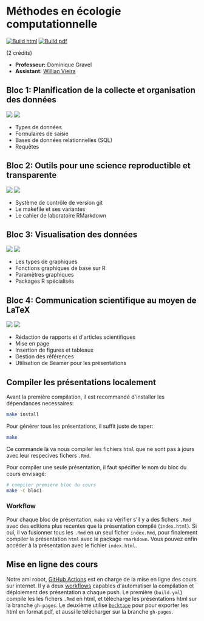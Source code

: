 # Méthodes en écologie computationnelle

[![Build html](https://github.com/EcoNumUdS/BIO500/workflows/Build%20html/badge.svg)](https://github.com/EcoNumUdS/BIO500/actions) [![Build pdf](https://github.com/EcoNumUdS/BIO500/workflows/Build%20pdf/badge.svg)](https://github.com/EcoNumUdS/BIO500/actions)

(2 crédits)

- **Professeur:** Dominique Gravel
- **Assistant:** [Willian Vieira](https://github.com/willvieira)


## Bloc 1: Planification de la collecte et organisation des données

[![](https://img.shields.io/badge/HTML-Pr%C3%A9sentation-blue)](https://econumuds.github.io/BIO500/bloc1/) [![](https://img.shields.io/badge/PDF-Pr%C3%A9sentation-yellow)](https://econumuds.github.io/BIO500/bloc1/bloc1.pdf)

- Types de données
- Formulaires de saisie
- Bases de données relationnelles (SQL)
- Requêtes

## Bloc 2: Outils pour une science reproductible et transparente

[![](https://img.shields.io/badge/HTML-Pr%C3%A9sentation-blue)](https://econumuds.github.io/BIO500/bloc2/) [![](https://img.shields.io/badge/PDF-Pr%C3%A9sentation-yellow)](https://econumuds.github.io/BIO500/bloc2/bloc2.pdf)

- Système de contrôle de version git
- Le makefile et ses variantes
- Le cahier de laboratoire RMarkdown

## Bloc 3: Visualisation des données

[![](https://img.shields.io/badge/HTML-Pr%C3%A9sentation-blue)](https://econumuds.github.io/BIO500/bloc3/) [![](https://img.shields.io/badge/PDF-Pr%C3%A9sentation-yellow)](https://econumuds.github.io/BIO500/bloc3/bloc3.pdf)

- Les types de graphiques
- Fonctions graphiques de base sur R
- Paramètres graphiques
- Packages R spécialisés

## Bloc 4: Communication scientifique au moyen de LaTeX

[![](https://img.shields.io/badge/HTML-Pr%C3%A9sentation-blue)](https://econumuds.github.io/BIO500/bloc4/) [![](https://img.shields.io/badge/PDF-Pr%C3%A9sentation-yellow)](https://econumuds.github.io/BIO500/bloc4/bloc4.pdf)

- Rédaction de rapports et d'articles scientifiques
- Mise en page
- Insertion de figures et tableaux
- Gestion des références
- Utilisation de Beamer pour les présentations

## Compiler les présentations localement

Avant la première compilation, il est recommandé d'installer les dépendances necessaires:

```bash
make install
```

Pour générer tous les présentations, il suffit juste de taper:

```bash
make
```

Ce commande là va nous compiler les fichiers `html` que ne sont pas à jours avec leur respecives fichers `.Rmd`.

Pour compiler une seule présentation, il faut spécifier le nom du bloc du cours envisagé:

```bash
# compiler première bloc du cours
make -C bloc1
```

### Workflow

Pour chaque bloc de présentation, `make` va vérifier s'il y a des fichers `.Rmd`
avec des editions plus recentes que la présentation compilé (`index.html`).
Si oui, il va fusionner tous les `.Rmd` en un seul ficher `index.Rmd`, pour finalement compiler la présentation
`html` avec le package `rmarkdown`. Vous pouvez enfin accéder à la présentation
avec le fichier `index.html`.


## Mise en ligne des cours

Notre ami robot, [GitHub Actions](https://github.com/features/actions) est en charge de la mise en ligne des cours sur internet. Il y a deux [workflows](https://github.com/EcoNumUdS/BIO500/tree/master/.github/workflows) capables d'automatiser la compilation et déploiement des présentation a chaque push. Le première (`build.yml`) compile les les fichers `.Rmd` en html, et télécharge les présentations html sur la branche `gh-pages`. Le deuxième utilise [`Decktape`](https://github.com/astefanutti/decktape) pour pour exporter les html en format pdf, et aussi le télécharger sur la branche `gh-pages`.
